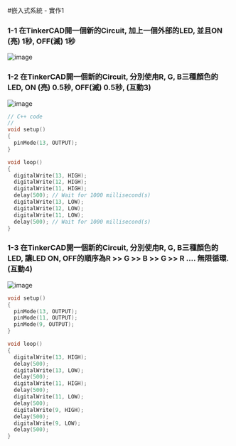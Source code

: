 #嵌入式系統 - 實作1

### 1-1 在TinkerCAD開一個新的Circuit, 加上一個外部的LED, 並且ON (亮) 1秒, OFF(滅) 1秒

![image](https://user-images.githubusercontent.com/89329170/131238020-0acb92ae-4b9b-458a-adb9-6f36a083ff57.png)



### 1-2 在TinkerCAD開一個新的Circuit, 分別使甪R, G, B三種顏色的LED, ON (亮) 0.5秒, OFF(滅) 0.5秒, (互動3)

![image](https://user-images.githubusercontent.com/89329170/132113846-7da453f5-2389-42b2-87f4-ebff1ffaee2a.png)


````c
// C++ code
//
void setup()
{
  pinMode(13, OUTPUT);
}

void loop()
{
  digitalWrite(13, HIGH);
  digitalWrite(12, HIGH);
  digitalWrite(11, HIGH);
  delay(500); // Wait for 1000 millisecond(s)
  digitalWrite(13, LOW);
  digitalWrite(12, LOW);
  digitalWrite(11, LOW);
  delay(500); // Wait for 1000 millisecond(s)
}
````




### 1-**3 在**TinkerCAD開一個新的Circuit, 分別使甪R, G, B三種顏色的LED, 讓LED ON, OFF的順序為R >> G >> B >> G >> R .... 無限循環. (互動4)
![image](https://user-images.githubusercontent.com/89329170/132114169-fec14c25-ea06-49be-8622-5208c14e2ffc.png)

````c
void setup()
{
  pinMode(13, OUTPUT);
  pinMode(11, OUTPUT);
  pinMode(9, OUTPUT);
}

void loop()
{
  digitalWrite(13, HIGH);  
  delay(500); 
  digitalWrite(13, LOW);
  delay(500);
  digitalWrite(11, HIGH);
  delay(500);
  digitalWrite(11, LOW);
  delay(500);
  digitalWrite(9, HIGH);
  delay(500);
  digitalWrite(9, LOW);
  delay(500);
}
````
